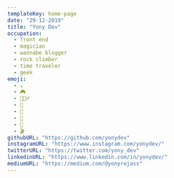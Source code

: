 ```yaml
---
templateKey: home-page
date: "29-12-2019"
title: "Yony Dev"
occupation:
  - front end
  - magician
  - wannabe blogger
  - rock climber
  - time traveler
  - geek
emoji:
  - ☕️
  - 🎮
  - 🧗🏻‍♂️
  - 🎸
  - 🍕
  - 🧳
  - 🍺
  - 🎬
githubURL: "https://github.com/yonydev"
instagramURL: "https://www.instagram.com/yonydev/"
twitterURL: "https://twitter.com/yony_dev"
linkedinURL: "https://www.linkedin.com/in/yonydev/"
mediumURL: "https://medium.com/@yonyrojass"
---
```

